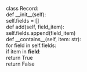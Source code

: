 class Record:  
    def \_\_init\_\_(self):  
        self.fields = []  
    def add(self, field_item):  
        self.fields.append(field_item)  
    def \_\_contains\_\_(self, item: str):  
        for field in self.fields:  
            if item in **field**:  
                return True  
        return False  

